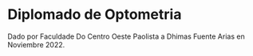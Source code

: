 # Diplomado de Optometria

Dado por Faculdade Do Centro Oeste Paolista a Dhimas Fuente Arias en Noviembre 2022.
